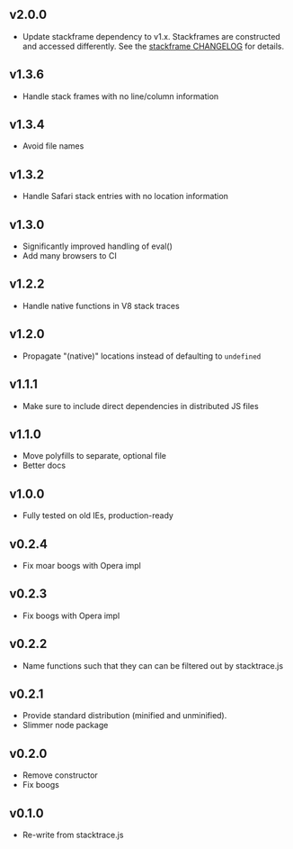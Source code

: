 ## v2.0.0
* Update stackframe dependency to v1.x. Stackframes are constructed and accessed differently.
See the [stackframe CHANGELOG](https://github.com/stacktracejs/stackframe/blob/master/CHANGELOG.md#v10x) for details.

## v1.3.6
* Handle stack frames with no line/column information

## v1.3.4
* Avoid <anonymous> file names

## v1.3.2
* Handle Safari stack entries with no location information

## v1.3.0
* Significantly improved handling of eval()
* Add many browsers to CI

## v1.2.2
* Handle native functions in V8 stack traces

## v1.2.0
* Propagate "(native)" locations instead of defaulting to `undefined`

## v1.1.1
* Make sure to include direct dependencies in distributed JS files

## v1.1.0
* Move polyfills to separate, optional file
* Better docs

## v1.0.0
* Fully tested on old IEs, production-ready

## v0.2.4
* Fix moar boogs with Opera impl

## v0.2.3
* Fix boogs with Opera impl

## v0.2.2
* Name functions such that they can can be filtered out by stacktrace.js

## v0.2.1
* Provide standard distribution (minified and unminified).
* Slimmer node package

## v0.2.0
* Remove constructor
* Fix boogs

## v0.1.0
* Re-write from stacktrace.js

